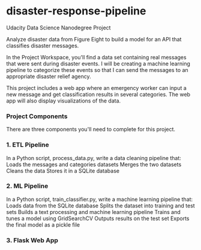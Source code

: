 # disaster-response-pipeline
Udacity Data Science Nanodegree Project

Analyze disaster data from Figure Eight to build a model for an API that classifies disaster messages.

In the Project Workspace, you'll find a data set containing real messages that were sent during disaster events. I will be creating a machine learning pipeline to categorize these events so that I can send the messages to an appropriate disaster relief agency.

This project includes a web app where an emergency worker can input a new message and get classification results in several categories. The web app will also display visualizations of the data.

### Project Components
There are three components you'll need to complete for this project.

### 1. ETL Pipeline

In a Python script, process_data.py, write a data cleaning pipeline that:
Loads the messages and categories datasets
Merges the two datasets
Cleans the data
Stores it in a SQLite database

### 2. ML Pipeline

In a Python script, train_classifier.py, write a machine learning pipeline that:
Loads data from the SQLite database
Splits the dataset into training and test sets
Builds a text processing and machine learning pipeline
Trains and tunes a model using GridSearchCV
Outputs results on the test set
Exports the final model as a pickle file

### 3. Flask Web App
